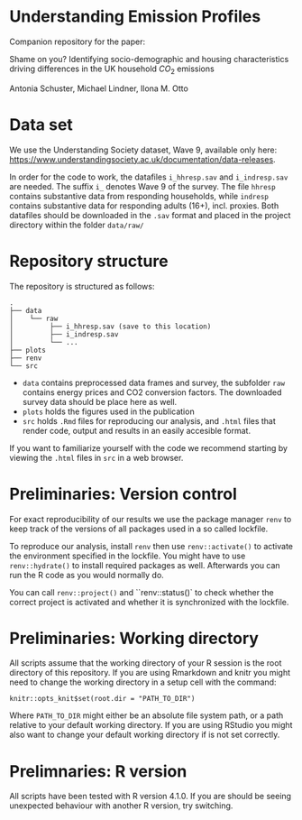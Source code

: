 # Understanding Emission Profiles

Companion repository for the paper: 

Shame on you? Identifying socio-demographic and housing characteristics driving differences in the UK household $CO_2$ emissions

Antonia Schuster, Michael Lindner, Ilona M. Otto

# Data set

We use the Understanding Society dataset, Wave 9, available only here: https://www.understandingsociety.ac.uk/documentation/data-releases.

In order for the code to work, the datafiles `i_hhresp.sav` and `i_indresp.sav` are needed. The suffix `i_` denotes Wave 9 of the survey. The file `hhresp` contains substantive data from responding households, while `indresp` contains substantive data for responding adults (16+), incl. proxies. Both datafiles should be downloaded in the `.sav` format and placed in the project directory within the folder `data/raw/`


# Repository structure

The repository is structured as follows:

```
.
├── data
│    └── raw
│         ├── i_hhresp.sav (save to this location)
│         ├── i_indresp.sav 
│         └── ...
├── plots
├── renv
└── src
```

* `data` contains preprocessed data frames and survey, the subfolder `raw` contains energy prices and CO2 conversion factors. The downloaded survey data should be place here as well.
* `plots` holds the figures used in the publication
* `src` holds `.Rmd` files for reproducing our analysis, and `.html` files that render code, output and results in an easily accesible format.


If you want to familiarize yourself with the code we recommend starting by viewing the `.html` files in `src` in a web browser.

# Preliminaries: Version control

For exact reproducibility of our results we use the package manager `renv` to keep track of the versions of all packages used in a so called lockfile.

To reproduce our analysis, install `renv` then use `renv::activate()` to activate the environment specified in the lockfile. You might have to use `renv::hydrate()` to install required packages as well. Afterwards you can run the R code as you would normally do.

You can call `renv::project()` and ``renv::status()` to check whether the correct project is activated and whether it is synchronized with the lockfile.

# Preliminaries: Working directory

All scripts assume that the working directory of your R session is the root directory of this repository. If you are using Rmarkdown and knitr you might need to change the working directory in a setup cell with the command:
```
knitr::opts_knit$set(root.dir = "PATH_TO_DIR")
```
Where `PATH_TO_DIR` might either be an absolute file system path, or a path relative to your default working directory. If you are using RStudio you might also want to change your default working directory if is not set correctly.

# Prelimnaries: R version

All scripts have been tested with R version 4.1.0. If you are should be seeing unexpected behaviour with another R version, try switching.